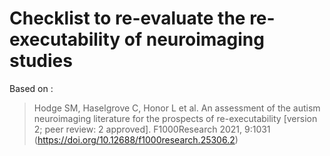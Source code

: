 # Checklist to re-evaluate the re-executability of neuroimaging studies

Based on :

> Hodge SM, Haselgrove C, Honor L et al. An assessment of the autism
> neuroimaging literature for the prospects of re-executability [version 2; peer
> review: 2 approved]. F1000Research 2021, 9:1031
> (https://doi.org/10.12688/f1000research.25306.2)
